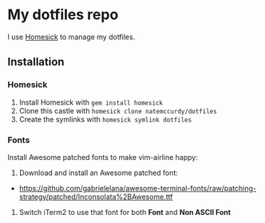 # My dotfiles repo

I use [Homesick](https://github.com/technicalpickles/homesick) to manage my dotfiles.

## Installation

### Homesick

1. Install Homesick with `gem install homesick`
1. Clone this castle with `homesick clone natemccurdy/dotfiles`
1. Create the symlinks with `homesick symlink dotfiles`

### Fonts

Install Awesome patched fonts to make vim-airline happy:

1. Download and install an Awesome patched font:
  * <https://github.com/gabrielelana/awesome-terminal-fonts/raw/patching-strategy/patched/Inconsolata%2BAwesome.ttf>
1. Switch iTerm2 to use that font for both **Font** and **Non ASCII Font**

